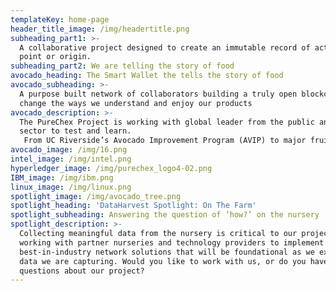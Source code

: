 ```yaml
---
templateKey: home-page
header_title_image: /img/headertitle.png
subheading_part1: >-
  A collaborative project designed to create an immutable record of actions from
  point or origin.
subheading_part2: We are telling the story of food
avocado_heading: The Smart Wallet the tells the story of food
avocado_subheading: >-
  A purpose built network of collaborators building a truly open blockchain to
  change the ways we understand and enjoy our products
avocado_description: >-
  The PureChex Project is working with global leader from the public and private
  sector to test and learn. 
   From UC Riverside’s Avocado Improvement Program (AVIP) to major fruit marketers like ASOEX, to sensor manufacturers. We are building a landing place for the data to travel with your products.  PureChex is a authentic new channel for producers to build relationships that matter.
avocado_image: /img/16.png
intel_image: /img/intel.png
hyperledger_image: /img/purechex_logo4-02.png
IBM_image: /img/ibm.png
linux_image: /img/linux.png
spotlight_image: /img/avocado_tree.png
spotlight_heading: 'DataHarvest Spotlight: On The Farm'
spotlight_subheading: Answering the question of ‘how?’ on the nursery
spotlight_description: >-
  Collecting meaningful data from the nursery is critical to our project. We are
  working with partner nurseries and technology providers to implement
  best-in-industry network solutions that will be foundational as we expand what
  data we are capturing. Would you like to work with us, or do you have
  questions about our project?
---
```



